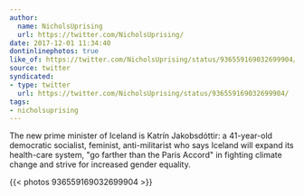 ```yaml
---
author:
  name: NicholsUprising
  url: https://twitter.com/NicholsUprising/
date: 2017-12-01 11:34:40
dontinlinephotos: true
like_of: https://twitter.com/NicholsUprising/status/936559169032699904/
source: twitter
syndicated:
- type: twitter
  url: https://twitter.com/NicholsUprising/status/936559169032699904/
tags:
- nicholsuprising
---
```


The new prime minister of Iceland is Katrín Jakobsdóttir: a 41-year-old democratic socialist, feminist, anti-militarist who says Iceland will expand its health-care system, "go farther than the Paris Accord" in fighting climate change and strive for increased gender equality. 

{{< photos 936559169032699904 >}}